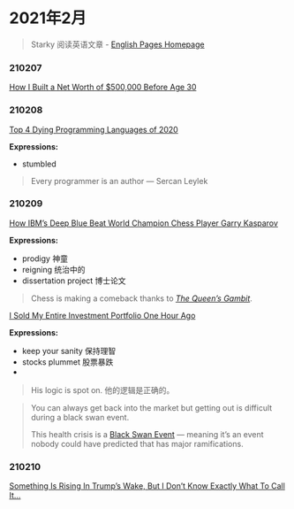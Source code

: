 # 2021年2月

> Starky 阅读英语文章  - [English Pages Homepage](https://growth.starky99.com/#/EnglishPages/Homepage)

### 210207

[How I Built a Net Worth of $500,000 Before Age 30](https://medium.com/makingofamillionaire/how-i-built-a-net-worth-of-500-000-before-age-30-502200443171)

### 210208

[Top 4 Dying Programming Languages of 2020](https://levelup.gitconnected.com/top-4-dying-programming-languages-of-2020-1a4149753e92)

**Expressions:** 

- stumbled

> Every programmer is an author — Sercan Leylek

### 210209

[How IBM’s Deep Blue Beat World Champion Chess Player Garry Kasparov](https://spectrum.ieee.org/the-institute/ieee-history/how-ibms-deep-blue-beat-world-champion-chess-player-garry-kasparov?utmsource=theinstitutealert&utm_medium=email&utm_campaign=theinstitutealert-02-09-21&mkt_tok=eyJpIjoiTkRKbFpqWTFORGsxTW1abSIsInQiOiJYRXZuS1wvdWc0RU54UUVxR0VQVG9MbERmMERpXC9yRXdtZVlSKzZaSk9ZWnRab2FacDhXbUJzZTRqa2xNcTZwY2txNXppTlhWOXVTaEFUQk1SUUhUTFR4MlBmRG84WGpmQkpxeEJOTWh1clAycWZkcjJuOGxqak9OK1M0WU11SHJMIn0%3D)

**Expressions:** 

- prodigy 神童
- reigning 统治中的
- dissertation project 博士论文

> Chess is making a comeback thanks to [*The Queen’s Gambit*](https://www.netflix.com/title/80234304).

[I Sold My Entire Investment Portfolio One Hour Ago](https://entrepreneurshandbook.co/i-sold-my-entire-investment-portfolio-one-hour-ago-f71a6ed534c7)

**Expressions:** 

- keep your sanity 保持理智
- stocks plummet 股票暴跌
- 

> His logic is spot on. 他的逻辑是正确的。

> You can always get back into the market but getting out is difficult during a black swan event.
>
> This health crisis is a [Black Swan Event](https://en.wikipedia.org/wiki/Black_swan_theory) — meaning it’s an event nobody could have predicted that has major ramifications.

### 210210

[Something Is Rising In Trump’s Wake, But I Don’t Know Exactly What To Call It…](https://ericjscholl.medium.com/something-is-rising-in-trumps-wake-but-i-don-t-know-exactly-what-to-call-it-fde0a2e77f2f)

